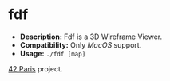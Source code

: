 # fdf

- __Description:__ Fdf is a 3D Wireframe Viewer.
- __Compatibility:__ Only _MacOS_ support.
- __Usage:__ `./fdf [map]`


[42 Paris](https://www.42.fr/) project.
